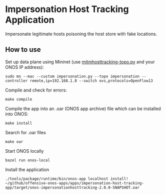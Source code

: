 # Impersonation Host Tracking Application

Impersonate legitimate hosts poisoning the host store with fake locations.

How to use
-----

Set up data plane using Mininet (use [mitmhosttracking-topo.py](https://github.com/edoardottt/offensive-onos-apps/blob/main/mininet/mitmhosttracking-topo.py) and your ONOS IP address):

```console
sudo mn --mac --custom impersonation.py --topo impersonation --controller remote,ip=192.168.1.8 --switch ovs,protocols=OpenFlow13
```

Compile and check for errors:

```console
make compile
```

Compile the app into an .oar (ONOS app archive) file which can be installed into ONOS:

```console
make install
```

Search for .oar files

```console
make oar
```

Start ONOS locally

```console
bazel run onos-local
```

Install the application

```console
./tools/package/runtime/bin/onos-app localhost install! ~/github/offensive-onos-apps/apps/impersonation-host-tracking-app/target/onos-impersonationhosttracking-2.0.0-SNAPSHOT.oar
```
